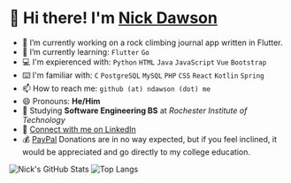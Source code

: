# 👋 Hi there! I'm [Nick Dawson](https://ndawson.me)

- 🔭 I’m currently working on a rock climbing journal app written in Flutter.
- 🌱 I’m currently learning: ```Flutter``` ```Go```
- 💻 I'm expierenced with: ```Python``` ```HTML``` ```Java``` ```JavaScript``` ```Vue``` ```Bootstrap```
- ⌨️ I'm familiar with: ```C``` ```PostgreSQL``` ```MySQL``` ```PHP``` ```CSS``` ```React``` ```Kotlin``` ```Spring```
- 📫 How to reach me: ```github (at) ndawson (dot) me```
- 😄 Pronouns: **He/Him**
- 🏫 Studying **Software Engineering BS** at *Rochester Institute of Technology*
- 🏢 [Connect with me on LinkedIn](https://www.linkedin.com/in/nicholasmdawson/)
- 💰 [PayPal](https://paypal.me/nicholasdawson20) Donations are in no way expected, but if you feel inclined, it would be appreciated and go directly to my college education.

![Nick's GitHub Stats](https://github-readme-stats.vercel.app/api?username=NicholasDawson&theme=tokyonight&show_icons=true&cache_seconds=10000)
![Top Langs](https://github-readme-stats.vercel.app/api/top-langs/?username=NicholasDawson&theme=tokyonight&hide=TeX&layout=compact&cache_seconds=10000)
